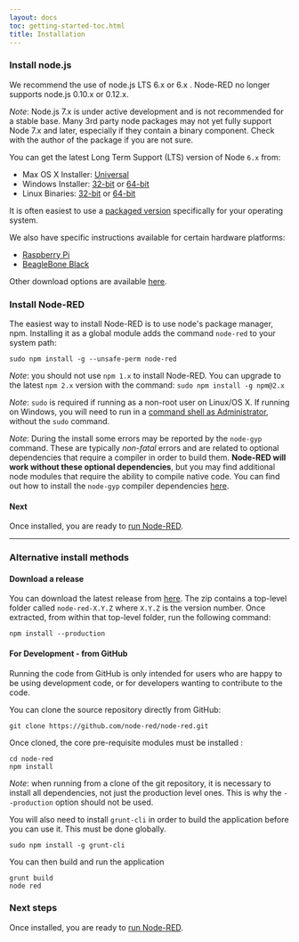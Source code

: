 ```yaml
---
layout: docs
toc: getting-started-toc.html
title: Installation
---
```


### Install node.js

We recommend the use of node.js LTS 6.x or 6.x . Node-RED no longer supports node.js 0.10.x or 0.12.x.
<div class="doc-callout"><em>Note</em>: Node.js 7.x is under active development and is not recommended
for a stable base. Many 3rd party node packages may not yet fully support Node 7.x and later, especially if they
contain a binary component. Check with the author of the package if you are not sure.</div>

You can get the latest Long Term Support (LTS) version of Node <code>6.x</code> from:

 - Max OS X Installer: [Universal](https://nodejs.org/dist/latest-v6.x/node-v6.10.1.pkg)
 - Windows Installer: [32-bit](https://nodejs.org/dist/latest-v6.x/node-v6.10.1-x86.msi)
                      or
                      [64-bit](https://nodejs.org/dist/latest-v6.x/node-v6.10.1-x64.msi)
 - Linux Binaries: [32-bit](https://nodejs.org/dist/latest-v6.x/node-v6.10.1-linux-x86.tar.gz)
                    or
                    [64-bit](https://nodejs.org/dist/latest-v6.x/node-v6.10.1-linux-x64.tar.gz)

It is often easiest to use a [packaged version](https://nodejs.org/en/download/package-manager/)
specifically for your operating system.

We also have specific instructions available for certain hardware platforms:

 - [Raspberry Pi](../hardware/raspberrypi)
 - [BeagleBone Black](../hardware/beagleboneblack)

Other download options are available [here](https://nodejs.org/dist/latest-v6.x/).

### Install Node-RED

The easiest way to install Node-RED is to use node's
package manager, npm. Installing it as a global module adds the command `node-red`
to your system path:

    sudo npm install -g --unsafe-perm node-red

<div class="doc-callout">
<p>
<em>Note</em>: you should not use <code>npm 1.x</code> to install Node-RED. You can upgrade
to the latest <code>npm 2.x</code> version with the command: <code>sudo npm install -g npm@2.x</code>
</p>
<p>
<em>Note</em>: <code>sudo</code> is required if running as a non-root user on Linux/OS X. If
running on Windows, you will need to run in a <a href="https://technet.microsoft.com/en-gb/library/cc947813%28v=ws.10%29.aspx">command shell as Administrator</a>,
without the <code>sudo</code> command.
</p>
<p>
<em>Note</em>: During the install some errors may be reported by the <code>node-gyp</code>
command. These are typically <em>non-fatal</em> errors and are related to optional dependencies
that require a compiler in order to build them. <b>Node-RED will work without these
optional dependencies</b>, but you may find additional node modules that require the
ability to compile native code. You can find out how to install the <code>node-gyp</code>
compiler dependencies <a href="https://github.com/TooTallNate/node-gyp#installation">here</a>.
</p>
</div>

#### Next

Once installed, you are ready to [run Node-RED](running).

----

### Alternative install methods

#### Download a release

You can download the latest release from [here](https://github.com/node-red/node-red/releases/latest).
The zip contains a top-level folder called `node-red-X.Y.Z` where `X.Y.Z` is the
version number. Once extracted, from within that top-level folder, run the
following command:

    npm install --production

#### For Development - from GitHub

Running the code from GitHub is only intended for users who are happy to be using
development code, or for developers wanting to contribute to the code.

You can clone the source repository directly from GitHub:

    git clone https://github.com/node-red/node-red.git

Once cloned, the core pre-requisite modules must be installed :

    cd node-red
    npm install

<div class="doc-callout">
<em>Note</em>: when running from a clone of the git repository, it is necessary
to install all dependencies, not just the production level ones. This is why the
 <code>--production</code> option should not be used.
</div>

You will also need to install `grunt-cli` in order to build the application before
you can use it. This must be done globally.

    sudo npm install -g grunt-cli

You can then build and run the application

    grunt build
    node red

### Next steps

Once installed, you are ready to [run Node-RED](running).
